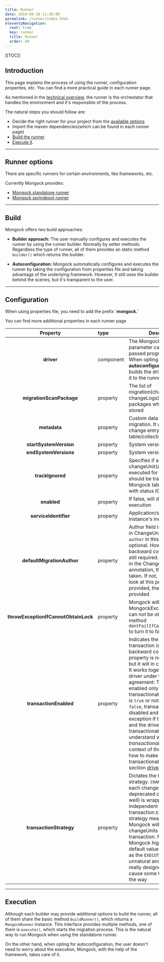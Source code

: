 ```yaml
---
title: Runner
date: 2014-04-18 11:30:00 
permalink: /runner/index.html
eleventyNavigation:
  root: true
  key: runner 
  title: Runner
  order: 40
---
```


<!--1. [Introduction](#introduction)
2. [Runner options](#runner-options)
3. [Build](#build)
3. [Configuration](#configuration)
4. [Execution](#execution)-->


[[TOC]]

## Introduction
This page explains the process of using the runner, configuration properties, etc. You can find a more practical guide in each runner page.

As mentioned in the [technical overview](/technical-overview#runner), the runner is the orchestator that handles the environment and it's responsible of the process.


The natural steps you should follow are:
- Decide the right runner for your project from the [available options](#runner-options)
- Import the maven dependencies(which can be found in each runner page)
- [Build the runner](#build)
- [Execute it](#execution).
______________________________________

## Runner options
There are specific runners for certain environments, like frameworks, etc.

Currently Mongock provides: 
- [Mongock standalone runner](/runner/standalone/) 
- [Mongock springboot runner](/runner/springboot/) 
<!--- [Mongock micronaut runner](/runner/micronaut/) -->
______________________________________

## Build
Mongock offers two build approaches:

- **Builder approach:** The user manually configures and executes the runner by using the runner builder. Normally by setter methods. Regardless the type of runner, all of them provides an static method `builder()` which returns the builder.

- **Autoconfiguration:** Mongock automatically configures and executes the runner by taking the configuration from properties file and taking advantage of the underlying framework. However, It still uses the builder behind the scenes, but it's transparent to the user.
______________________________________

## Configuration

<p class="tipAlt">When using properties file, you need to add the prefix <b>`mongock.`</b></p>
<p class="success">You can find more additional properties in each runner page</p>

| Property                  | type | Description                                                                                  | Type                | Default value |
| :------------------------:|:---------------------------------------------------------------------------------------------|---------------------|:-----------:|:-------------:|
| **driver**                | component | The Mongock driver. This parameter can only be passed programatically. When opting for **autoconfiguration**, Mongock builds the driver and injects it to the runner | ConnectionDriver | Mandatory |  
| **migrationScanPackage**  | property | The list of migration(changeUnits and changeLogs) classes and/or packages where they are stored | List< String >      |Mandatory |  
| **metadata**              | property | Custom data attached to the migration. It will be added to change entry in the mongock table/collection  | Map<String, Object> | null |  
| **startSystemVersion**    | property | System version to start with                                                                 | String              | `0` |  
| **endSystemVersions**     | property | System version to end with                                                                   | String              | MAX_VALUE |  
| **trackIgnored**          | property | Specifies if an ignored changeUnit(already executed for example) should be track in the Mongock table/collection with status IGNORED | boolean | `false` |  
| **enabled**               | property | If false, will disable Mongock execution| boolean |NO          | `true` |  
| **serviceIdentifier**     | property | Application/service instance's indentifier | String | null|
| **defaultMigrationAuthor**| property | Author field is not mandatory in ChangeUnit. The field `author` in this annoation is optional. However for backward compatibility it's still required. If it's provided in the ChangeUnit annotation, this value is taken. If not, Mongock will look at this property. If not provided, the default value is provided| String | `default_author` |
| **throwExceptionIfCannotObtainLock**| property | Mongock will throw MongockException if lock can not be obtained. Builder method `dontFailIfCannotAcquireLock` to turn it to false| boolean | long | `true` |  
| **transactionEnabled**              | property | Indicates the whether transaction is enabled. For backward compatibility, this property is not mandatory but it will in coming versions. It works together with the driver under the following agreement: Transactions are enabled only if the driver is transactionable and this field is `true` or not provided. If it's `false`, transactions are disabled and will throw an exception if this field is `true` and the driver is not transactionable. To understand what _transactionable_ means in the context of the driver and how to make a driver transactionable, visit the section [driver](/driver/)      | boolean | null |  
| **transactionStrategy**   | property | Dictates the transaction strategy. `CHANGE_UNIT` means each changeUnit(applied to deprecated changeLog as well) is wrapped in an independent transaction.`EXECUTION` strategy means that Mongock will wrap all the changeUnits in a single transaction. Note that Mongock higly recomend the default value, `CHANGE_UNIT`, as the `EXECUTION` strategy is unnatural and, unless it's really designed for it, it can cause some troubles along the way | String | `CHANGE_UNIT` |  
______________________________________

## Execution
Although each builder may provide additional options to build the runner, all of them share the basic method `buildRunner()`, which returns a `MongockRunner` instance. This interface provides multiple methods, one of them is `execute()`, which starts the migration process. This is the natural way to run Mongock when using the standalone runner. 

On the other hand, when opting for autoconfiguration, the user doesn't need to worry about the execution, Mongock, with the help of the framework, takes care of it.
